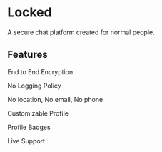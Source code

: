 # Locked

<p>A secure chat platform created for normal people.</p>

<h2>Features</h2>
<p>End to End Encryption</p>
<p>No Logging Policy</p>
<p>No location, No email, No phone</p>
<p>Customizable Profile</p>
<p>Profile Badges</p>
<p>Live Support</p>
